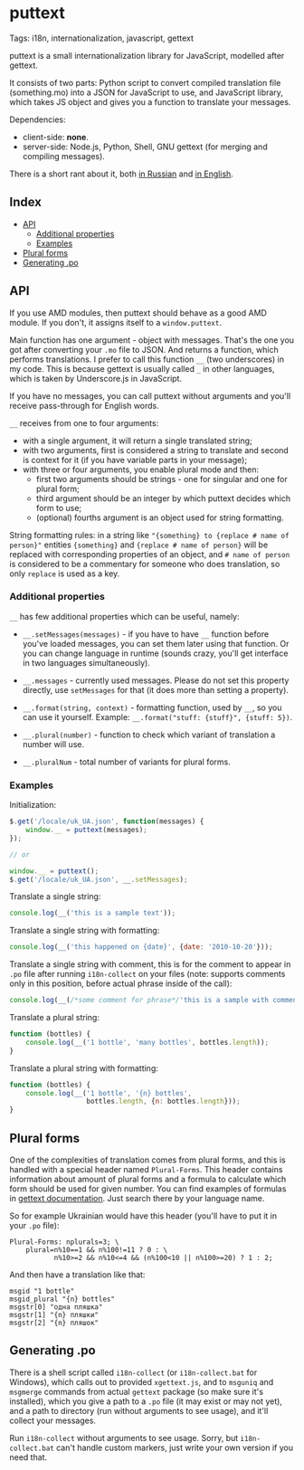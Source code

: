 # puttext

Tags: i18n, internationalization, javascript, gettext

puttext is a small internationalization library for JavaScript, modelled after
gettext.

It consists of two parts: Python script to convert compiled translation file
(something.mo) into a JSON for JavaScript to use, and JavaScript library, which
takes JS object and gives you a function to translate your messages.

Dependencies:

- client-side: **none**.
- server-side: Node.js, Python, Shell, GNU gettext (for merging and compiling
  messages).

There is a short rant about it, both
[in Russian](http://solovyov.net/blog/2013/i18n/) and
[in English](http://solovyov.net/en/2013/i18n/).

## Index

- [API](#api)
  - [Additional properties](#additional-properties)
  - [Examples](#examples)
- [Plural forms](#plural-forms)
- [Generating .po](#generating-.po)

## API

If you use AMD modules, then puttext should behave as a good AMD module. If you
don't, it assigns itself to a `window.puttext`.

Main function has one argument - object with messages. That's the one you got
after converting your `.mo` file to JSON. And returns a function, which performs
translations. I prefer to call this function `__` (two underscores) in my
code. This is because gettext is usually called `_` in other languages, which is
taken by Underscore.js in JavaScript.

If you have no messages, you can call puttext without arguments and you'll
receive pass-through for English words.

`__` receives from one to four arguments:

- with a single argument, it will return a single translated string;
- with two arguments, first is considered a string to translate and second is
  context for it (if you have variable parts in your message);
- with three or four arguments, you enable plural mode and then:
  - first two arguments should be strings - one for singular and one for plural
    form;
  - third argument should be an integer by which puttext decides which form to
    use;
  - (optional) fourths argument is an object used for string formatting.

String formatting rules: in a string like `"{something} to {replace # name of
person}"` entities `{something}` and `{replace # name of person}` will be
replaced with corresponding properties of an object, and `# name of person` is
considered to be a commentary for someone who does translation, so only
`replace` is used as a key.

### Additional properties

`__` has few additional properties which can be useful, namely:

- `__.setMessages(messages)` - if you have to have `__` function before you've
  loaded messages, you can set them later using that function. Or you can change
  language in runtime (sounds crazy, you'll get interface in two languages
  simultaneously).

- `__.messages` - currently used messages. Please do not set this property
  directly, use `setMessages` for that (it does more than setting a property).

- `__.format(string, context)` - formatting function, used by `__`, so you can
  use it yourself. Example: `__.format("stuff: {stuff}", {stuff: 5})`.

- `__.plural(number)` - function to check which variant of translation a number
  will use.

- `__.pluralNum` - total number of variants for plural forms.

### Examples

Initialization:

```javascript
$.get('/locale/uk_UA.json', function(messages) {
    window.__ = puttext(messages);
});

// or

window.__ = puttext();
$.get('/locale/uk_UA.json', __.setMessages);
```

Translate a single string:

```javascript
console.log(__('this is a sample text'));
```

Translate a single string with formatting:

```javascript
console.log(__('this happened on {date}', {date: '2010-10-20'}));
```

Translate a single string with comment, this is for the comment to appear in
`.po` file after running `i18n-collect` on your files (note: supports comments
only in this position, before actual phrase inside of the call):

```javascript
console.log(__(/*some comment for phrase*/'this is a sample with comment'));
```

Translate a plural string:

```javascript
function (bottles) {
    console.log(__('1 bottle', 'many bottles', bottles.length));
}
```

Translate a plural string with formatting:

```javascript
function (bottles) {
    console.log(__('1 bottle', '{n} bottles',
                   bottles.length, {n: bottles.length}));
}
```

## Plural forms

One of the complexities of translation comes from plural forms, and this is
handled with a special header named `Plural-Forms`. This header contains
information about amount of plural forms and a formula to calculate which form
should be used for given number. You can find examples of formulas in
[gettext documentation](http://www.gnu.org/software/gettext/manual/html_node/Plural-forms.html).
Just search there by your language name.

So for example Ukrainian would have this header (you'll have to put it in your
`.po` file):

```
Plural-Forms: nplurals=3; \
    plural=n%10==1 && n%100!=11 ? 0 : \
           n%10>=2 && n%10<=4 && (n%100<10 || n%100>=20) ? 1 : 2;
```

And then have a translation like that:

```
msgid "1 bottle"
msgid_plural "{n} bottles"
msgstr[0] "одна пляшка"
msgstr[1] "{n} пляшки"
msgstr[2] "{n} пляшок"
```

## Generating .po

There is a shell script called `i18n-collect` (or `i18n-collect.bat` for
Windows), which calls out to provided `xgettext.js`, and to `msguniq` and
`msgmerge` commands from actual `gettext` package (so make sure it's installed),
which you give a path to a `.po` file (it may exist or may not yet), and a path
to directory (run without arguments to see usage), and it'll collect your
messages.

Run `i18n-collect` without arguments to see usage. Sorry, but `i18n-collect.bat`
can't handle custom markers, just write your own version if you need that.

